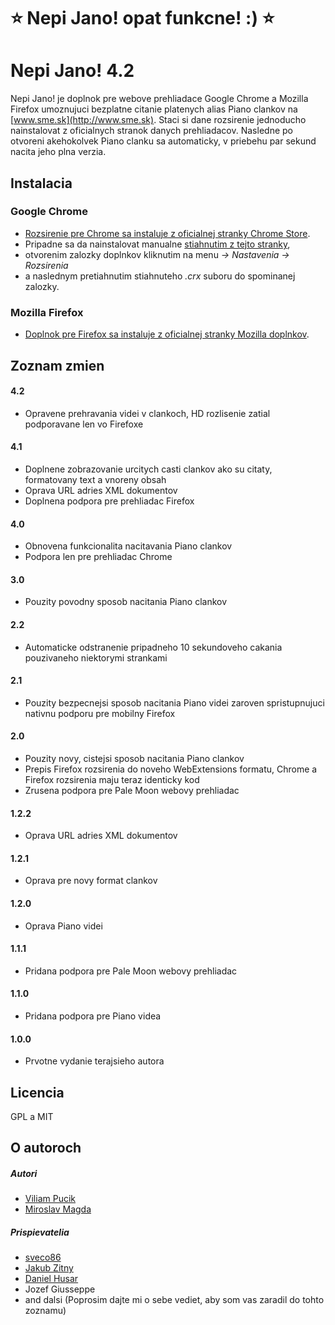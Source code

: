 :star: Nepi Jano! opat funkcne! :) :star:
======

Nepi Jano! 4.2
======

Nepi Jano! je doplnok pre webove prehliadace Google Chrome a Mozilla Firefox umoznujuci bezplatne citanie platenych alias Piano clankov na [www.sme.sk](http://www.sme.sk). Staci si dane rozsirenie jednoducho nainstalovat z oficialnych stranok danych prehliadacov. Nasledne po otvoreni akehokolvek Piano clanku sa automaticky, v priebehu par sekund nacita jeho plna verzia.

## Instalacia

### Google Chrome

* [Rozsirenie pre Chrome sa instaluje z oficialnej stranky Chrome Store](https://chrome.google.com/webstore/detail/nepi-jano/dmiebaglkdeebobffhbomapifjjjjakj).
* Pripadne sa da nainstalovat manualne [stiahnutim z tejto stranky](https://github.com/viliampucik/nepi-jano/raw/master/releases/nepi-jano-4.2.chrome.crx),
* otvorenim zalozky doplnkov kliknutim na menu *-> Nastavenia -> Rozsirenia*
* a naslednym pretiahnutim stiahnuteho *.crx* suboru do spominanej zalozky.

### Mozilla Firefox

* [Doplnok pre Firefox sa instaluje z oficialnej stranky Mozilla doplnkov](https://addons.mozilla.org/sk/firefox/addon/nepi-jano/).

## Zoznam zmien

#### 4.2

* Opravene prehravania videi v clankoch, HD rozlisenie zatial podporavane len vo Firefoxe

#### 4.1

* Doplnene zobrazovanie urcitych casti clankov ako su citaty, formatovany text a vnoreny obsah
* Oprava URL adries XML dokumentov
* Doplnena podpora pre prehliadac Firefox

#### 4.0

* Obnovena funkcionalita nacitavania Piano clankov
* Podpora len pre prehliadac Chrome

#### 3.0

* Pouzity povodny sposob nacitania Piano clankov

#### 2.2

* Automaticke odstranenie pripadneho 10 sekundoveho cakania pouzivaneho niektorymi strankami

#### 2.1

* Pouzity bezpecnejsi sposob nacitania Piano videi zaroven spristupnujuci nativnu podporu pre mobilny Firefox

#### 2.0

* Pouzity novy, cistejsi sposob nacitania Piano clankov
* Prepis Firefox rozsirenia do noveho WebExtensions formatu, Chrome a Firefox rozsirenia maju teraz identicky kod
* Zrusena podpora pre Pale Moon webovy prehliadac

#### 1.2.2

* Oprava URL adries XML dokumentov

#### 1.2.1

* Oprava pre novy format clankov

#### 1.2.0

* Oprava Piano videi

#### 1.1.1

* Pridana podpora pre Pale Moon webovy prehliadac

#### 1.1.0

* Pridana podpora pre Piano videa

#### 1.0.0

* Prvotne vydanie terajsieho autora

## Licencia

GPL a MIT

## O autoroch

##### Autori
* [Viliam Pucik](https://github.com/viliampucik)
* [Miroslav Magda](http://ejci.net)

##### Prispievatelia
* [sveco86](https://github.com/sveco86)
* [Jakub Zitny](https://github.com/jakubzitny)
* [Daniel Husar](https://github.com/danielhusar)
* Jozef Giusseppe
* and dalsi (Poprosim dajte mi o sebe vediet, aby som vas zaradil do tohto zoznamu)
